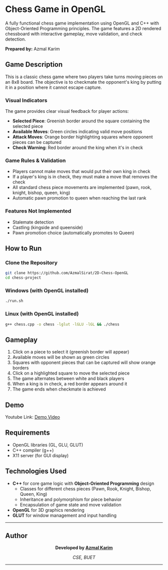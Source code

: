 # Chess Game in OpenGL

A fully functional chess game implementation using OpenGL and C++ with Object-Oriented Programming principles. The game features a 2D rendered chessboard with interactive gameplay, move validation, and check detection.

**Prepared by:** Azmal Karim

## Game Description

This is a classic chess game where two players take turns moving pieces on an 8x8 board. The objective is to checkmate the opponent's king by putting it in a position where it cannot escape capture.

### Visual Indicators

The game provides clear visual feedback for player actions:

- **Selected Piece**: Greenish border around the square containing the selected piece
- **Available Moves**: Green circles indicating valid move positions
- **Attack Moves**: Orange border highlighting squares where opponent pieces can be captured
- **Check Warning**: Red border around the king when it's in check

### Game Rules & Validation

- Players cannot make moves that would put their own king in check
- If a player's king is in check, they must make a move that removes the check
- All standard chess piece movements are implemented (pawn, rook, knight, bishop, queen, king)
- Automatic pawn promotion to queen when reaching the last rank

### Features Not Implemented

- Stalemate detection
- Castling (kingside and queenside)
- Pawn promotion choice (automatically promotes to Queen)

## How to Run

### Clone the Repository
```bash
git clone https://github.com/AzmalSirat/2D-Chess-OpenGL
cd chess-project
```

### Windows (with OpenGL installed)
```bash
./run.sh
```

### Linux (with OpenGL installed)
```bash
g++ chess.cpp -o chess -lglut -lGLU -lGL && ./chess
```


## Gameplay

1. Click on a piece to select it (greenish border will appear)
2. Available moves will be shown as green circles
3. Squares with opponent pieces that can be captured will show orange borders
4. Click on a highlighted square to move the selected piece
5. The game alternates between white and black players
6. When a king is in check, a red border appears around it
7. The game ends when checkmate is achieved

## Demo

Youtube Link: [Demo Video](https://youtu.be/-DSlaeM43OU)

## Requirements

- OpenGL libraries (GL, GLU, GLUT)
- C++ compiler (g++)
- X11 server (for GUI display)

## Technologies Used

- **C++** for core game logic with **Object-Oriented Programming** design
  - Classes for different chess pieces (Pawn, Rook, Knight, Bishop, Queen, King)
  - Inheritance and polymorphism for piece behavior
  - Encapsulation of game state and move validation
- **OpenGL** for 3D graphics rendering
- **GLUT** for window management and input handling

---

## Author

<div align="center">

**Developed by [Azmal Karim](https://github.com/AzmalSirat)**

*CSE, BUET*


</div>

---
